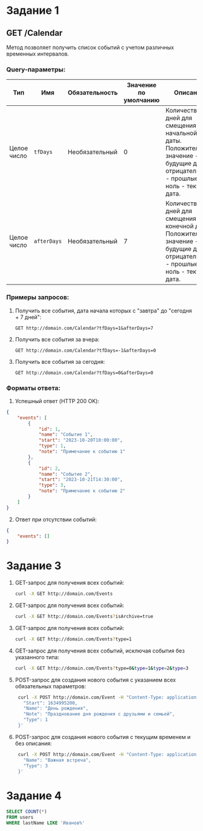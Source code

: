 # Задание 1

## GET /Calendar

Метод позволяет получить список событий с учетом различных временных интервалов.

### Query-параметры:

| Тип          | Имя       | Обязательность | Значение по умолчанию | Описание                                       |
|--------------|-----------|----------------|------------------------|-----------------------------------------------|
| Целое число  | `tfDays`  | Необязательный | 0                    | Количество дней для смещения начальной даты. Положительное значение - будущие дни, отрицательное - прошлые, ноль - текущая дата. |
| Целое число  | `afterDays` | Необязательный | 7                    | Количество дней для смещения конечной даты. Положительное значение - будущие дни, отрицательное - прошлые, ноль - текущая дата. |


### Примеры запросов:

1. Получить все события, дата начала которых с "завтра" до "сегодня + 7 дней":
   ```http
   GET http://domain.com/Calendar?tfDays=1&afterDays=7
   ```
2. Получить все события за вчера:
   ```http
   GET http://domain.com/Calendar?tfDays=-1&afterDays=0
   ```
3. Получить все события за сегодня:
   ```http
   GET http://domain.com/Calendar?tfDays=0&afterDays=0
   ```

### Форматы ответа:
1. Успешный ответ (HTTP 200 OK):
```json
{
    "events": [
        {
            "id": 1,
            "name": "Событие 1",
            "start": "2023-10-20T10:00:00",
            "type": 1,
            "note": "Примечание к событию 1"
        },
        {
            "id": 2,
            "name": "Событие 2",
            "start": "2023-10-21T14:30:00",
            "type": 3,
            "note": "Примечание к событию 2"
        }
    ]
}
```
2. Ответ при отсутствии событий:
```json
{
    "events": []
}
``` 

# Задание 3
1. GET-запрос для получения всех событий:
   ```bash
   curl -X GET http://domain.com/Events
   ```
2. GET-запрос для получения всех событий:
   ```bash
   curl -X GET http://domain.com/Events?isArchive=true
   ```
3. GET-запрос для получения всех событий:
   ```bash
   curl -X GET http://domain.com/Events?type=1
   ```
4. GET-запрос для получения всех событий, исключая события без указанного типа:
   ```bash
   curl -X GET http://domain.com/Events?type=0&type=1&type=2&type=3
   ```
5. POST-запрос для создания нового события с указанием всех обязательных параметров:
   ```bash
    curl -X POST http://domain.com/Event -H "Content-Type: application/json" -d '{
      "Start": 1634995200,
      "Name": "День рождения",
      "Note": "Празднование дня рождения с друзьями и семьей",
      "Type": 1
    }'
   ```
6. POST-запрос для создания нового события с текущим временем и без описания:
   ```bash
    curl -X POST http://domain.com/Event -H "Content-Type: application/json" -d '{
      "Name": "Важная встреча",
      "Type": 3
    }'
    ```

# Задание 4

```sql
SELECT COUNT(*)
FROM users
WHERE lastName LIKE 'Иванов%'
```
